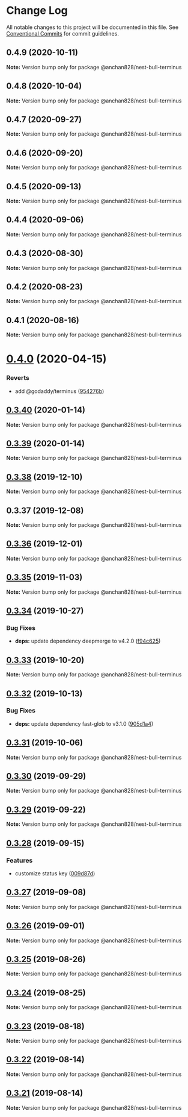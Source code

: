 # Change Log

All notable changes to this project will be documented in this file.
See [Conventional Commits](https://conventionalcommits.org) for commit guidelines.

## 0.4.9 (2020-10-11)

**Note:** Version bump only for package @anchan828/nest-bull-terminus





## 0.4.8 (2020-10-04)

**Note:** Version bump only for package @anchan828/nest-bull-terminus





## 0.4.7 (2020-09-27)

**Note:** Version bump only for package @anchan828/nest-bull-terminus





## 0.4.6 (2020-09-20)

**Note:** Version bump only for package @anchan828/nest-bull-terminus





## 0.4.5 (2020-09-13)

**Note:** Version bump only for package @anchan828/nest-bull-terminus





## 0.4.4 (2020-09-06)

**Note:** Version bump only for package @anchan828/nest-bull-terminus





## 0.4.3 (2020-08-30)

**Note:** Version bump only for package @anchan828/nest-bull-terminus





## 0.4.2 (2020-08-23)

**Note:** Version bump only for package @anchan828/nest-bull-terminus





## 0.4.1 (2020-08-16)

**Note:** Version bump only for package @anchan828/nest-bull-terminus





# [0.4.0](https://github.com/anchan828/nest-bull/compare/v0.3.40...v0.4.0) (2020-04-15)

### Reverts

- add @godaddy/terminus ([954276b](https://github.com/anchan828/nest-bull/commit/954276bb54a5559c6540acfb5b3a79c7731ed88c))

## [0.3.40](https://github.com/anchan828/nest-bull/compare/v0.3.38...v0.3.40) (2020-01-14)

**Note:** Version bump only for package @anchan828/nest-bull-terminus

## [0.3.39](https://github.com/anchan828/nest-bull/compare/v0.3.38...v0.3.39) (2020-01-14)

**Note:** Version bump only for package @anchan828/nest-bull-terminus

## [0.3.38](https://github.com/anchan828/nest-bull/compare/v0.3.37...v0.3.38) (2019-12-10)

**Note:** Version bump only for package @anchan828/nest-bull-terminus

## 0.3.37 (2019-12-08)

**Note:** Version bump only for package @anchan828/nest-bull-terminus

## [0.3.36](https://github.com/anchan828/nest-bull/compare/v0.3.35...v0.3.36) (2019-12-01)

**Note:** Version bump only for package @anchan828/nest-bull-terminus

## [0.3.35](https://github.com/anchan828/nest-bull/compare/v0.3.34...v0.3.35) (2019-11-03)

**Note:** Version bump only for package @anchan828/nest-bull-terminus

## [0.3.34](https://github.com/anchan828/nest-bull/compare/v0.3.33...v0.3.34) (2019-10-27)

### Bug Fixes

- **deps:** update dependency deepmerge to v4.2.0 ([f94c625](https://github.com/anchan828/nest-bull/commit/f94c6253756a281d40632ebe6c5c89bdc3c51f21))

## [0.3.33](https://github.com/anchan828/nest-bull/compare/v0.3.32...v0.3.33) (2019-10-20)

**Note:** Version bump only for package @anchan828/nest-bull-terminus

## [0.3.32](https://github.com/anchan828/nest-bull/compare/v0.3.31...v0.3.32) (2019-10-13)

### Bug Fixes

- **deps:** update dependency fast-glob to v3.1.0 ([905d1a4](https://github.com/anchan828/nest-bull/commit/905d1a4ad117e9edc0fe014f745434c53c930152))

## [0.3.31](https://github.com/anchan828/nest-bull/compare/v0.3.30...v0.3.31) (2019-10-06)

**Note:** Version bump only for package @anchan828/nest-bull-terminus

## [0.3.30](https://github.com/anchan828/nest-bull/compare/v0.3.29...v0.3.30) (2019-09-29)

**Note:** Version bump only for package @anchan828/nest-bull-terminus

## [0.3.29](https://github.com/anchan828/nest-bull/compare/v0.3.28...v0.3.29) (2019-09-22)

**Note:** Version bump only for package @anchan828/nest-bull-terminus

## [0.3.28](https://github.com/anchan828/nest-bull/compare/v0.3.27...v0.3.28) (2019-09-15)

### Features

- customize status key ([009d87d](https://github.com/anchan828/nest-bull/commit/009d87d))

## [0.3.27](https://github.com/anchan828/nest-bull/compare/v0.3.26...v0.3.27) (2019-09-08)

**Note:** Version bump only for package @anchan828/nest-bull-terminus

## [0.3.26](https://github.com/anchan828/nest-bull/compare/v0.3.25...v0.3.26) (2019-09-01)

**Note:** Version bump only for package @anchan828/nest-bull-terminus

## [0.3.25](https://github.com/anchan828/nest-bull/compare/v0.3.24...v0.3.25) (2019-08-26)

**Note:** Version bump only for package @anchan828/nest-bull-terminus

## [0.3.24](https://github.com/anchan828/nest-bull/compare/v0.3.23...v0.3.24) (2019-08-25)

**Note:** Version bump only for package @anchan828/nest-bull-terminus

## [0.3.23](https://github.com/anchan828/nest-bull/compare/v0.3.22...v0.3.23) (2019-08-18)

**Note:** Version bump only for package @anchan828/nest-bull-terminus

## [0.3.22](https://github.com/anchan828/nest-bull/compare/v0.3.21...v0.3.22) (2019-08-14)

**Note:** Version bump only for package @anchan828/nest-bull-terminus

## [0.3.21](https://github.com/anchan828/nest-bull/compare/v0.3.20...v0.3.21) (2019-08-14)

**Note:** Version bump only for package @anchan828/nest-bull-terminus
